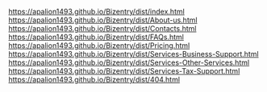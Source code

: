 https://apalion1493.github.io/Bizentry/dist/index.html <br>
https://apalion1493.github.io/Bizentry/dist/About-us.html <br>
https://apalion1493.github.io/Bizentry/dist/Contacts.html <br>
https://apalion1493.github.io/Bizentry/dist/FAQs.html <br>
https://apalion1493.github.io/Bizentry/dist/Pricing.html <br>
https://apalion1493.github.io/Bizentry/dist/Services-Business-Support.html <br>
https://apalion1493.github.io/Bizentry/dist/Services-Other-Services.html <br>
https://apalion1493.github.io/Bizentry/dist/Services-Tax-Support.html <br>
https://apalion1493.github.io/Bizentry/dist/404.html <br>